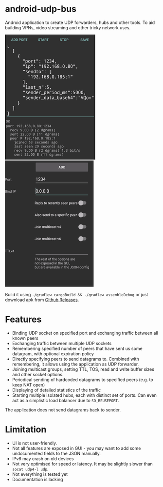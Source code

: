 # android-udp-bus

Android application to create UDP forwarders, hubs and other tools. To aid building VPNs, video streaming and other tricky network uses.

![First screenshot](screenshot1.png) ![Second screenshot](screenshot2.png)

Build it using `./gradlew cargoBuild && ./gradlew assembleDebug` or just download apk from [Github Releases](https://github.com/vi/android-udp-bus/releases/).

# Features

* Binding UDP socket on specified port and exchanging traffic between all known peers
* Exchanging traffic between multiple UDP sockets
* Remembering specified number of peers that have sent us some datagram, with optional expiration policy
* Directly specifying peers to send datagrams to. Combined with remembering, it allows using the application as UDP forwarder.
* Joining multicast groups, setting TTL, TOS, read and write buffer sizes and other socket options.
* Periodical sending of hardcoded datagrams to specified peers (e.g. to keep NAT open)
* Displaying of detailed statistics of the traffic
* Starting multiple isolated hubs, each with distinct set of ports. Can even act as a simplistic load balancer due to `SO_REUSEPORT`.

The application does not send datagrams back to sender.

# Limitation

* UI is not user-friendly.
* Not all features are exposed in GUI - you may want to add some undocumented fields to the JSON manually.
* IPv6 may crash on old devices
* Not very optimised for speed or latency. It may be slightly slower than `socat udp4-l udp`.
* Not everything is tested yet
* Documentation is lacking
